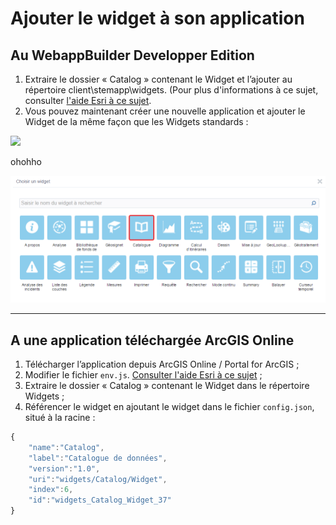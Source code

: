 # Ajouter le widget à son application

## Au WebappBuilder Developper Edition

1. Extraire le dossier « Catalog » contenant le Widget et l’ajouter au répertoire client\stemapp\widgets. \(Pour plus d'informations à ce sujet, consulter [l'aide Esri à ce sujet](https://developers.arcgis.com/web-appbuilder/guide/deploy-custom-widget-and-theme.htm).
2. Vous pouvez maintenant créer une nouvelle application et ajouter le Widget de la même façon que les Widgets standards :

![](../assets/widget_picker.png)

ohohho

![](/assets/widget_picker.png)

---

## A une application téléchargée ArcGIS Online

1. Télécharger l’application depuis ArcGIS Online / Portal for ArcGIS ;
2. Modifier le fichier `env.js`. [Consulter l'aide Esri à ce sujet](https://developers.arcgis.com/web-appbuilder/sample-code/change-url-of-arcgis-api-for-javascript.htm) ;
3. Extraire le dossier « Catalog » contenant le Widget dans le répertoire Widgets ;
4. Référencer le widget en ajoutant le widget dans le fichier `config.json`, situé à la racine :

```js
{
    "name":"Catalog",
    "label":"Catalogue de données",
    "version":"1.0",
    "uri":"widgets/Catalog/Widget",
    "index":6,
    "id":"widgets_Catalog_Widget_37"
}
```



